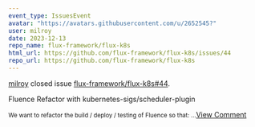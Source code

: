 ```yaml
---
event_type: IssuesEvent
avatar: "https://avatars.githubusercontent.com/u/2652545?"
user: milroy
date: 2023-12-13
repo_name: flux-framework/flux-k8s
html_url: https://github.com/flux-framework/flux-k8s/issues/44
repo_url: https://github.com/flux-framework/flux-k8s
---
```


<a href='https://github.com/milroy' target='_blank'>milroy</a> closed issue <a href='https://github.com/flux-framework/flux-k8s/issues/44' target='_blank'>flux-framework/flux-k8s#44</a>.

<p>Fluence Refactor with kubernetes-sigs/scheduler-plugin</p><small>We want to refactor the build / deploy / testing of Fluence so that:...</small><a href='https://github.com/flux-framework/flux-k8s/issues/44' target='_blank'>View Comment</a>